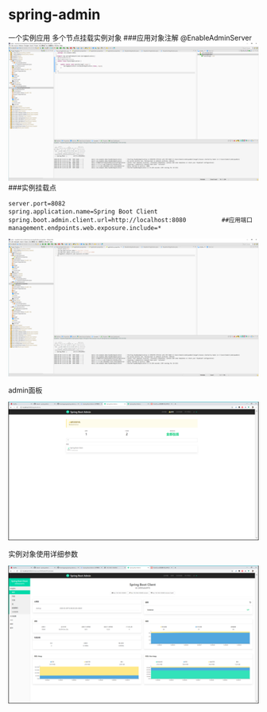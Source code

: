 # spring-admin


一个实例应用
多个节点挂载实例对象
###应用对象注解 @EnableAdminServer
![avatar](a1.png)
###实例挂载点

```
server.port=8082
spring.application.name=Spring Boot Client
spring.boot.admin.client.url=http://localhost:8080          ##应用端口
management.endpoints.web.exposure.include=*
```
![avatar](a2.png)

admin面板

![avatar](a.png)

实例对象使用详细参数

![avatar](a3.png)
